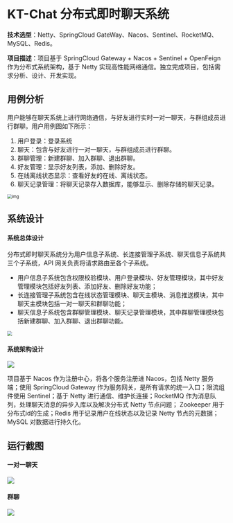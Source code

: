 # KT-Chat 分布式即时聊天系统
**技术选型**：Netty、SpringCloud GateWay、Nacos、Sentinel、RocketMQ、MySQL、Redis。

**项目描述**：项目基于 SpringCloud Gateway + Nacos + Sentinel + OpenFeign 作为分布式系统架构，基于 Netty 实现高性能网络通信。独立完成项目，包括需求分析、设计、开发实现。

## 用例分析

用户能够在聊天系统上进行网络通信，与好友进行实时一对一聊天，与群组成员进行群聊。用户用例图如下所示：

1. 用户登录：登录系统
2. 聊天：包含与好友进行一对一聊天，与群组成员进行群聊。
3. 群聊管理：新建群聊、加入群聊、退出群聊。
4. 好友管理：显示好友列表，添加、删除好友。
5. 在线离线状态显示：查看好友的在线、离线状态。
6. 聊天记录管理：将聊天记录存入数据库，能够显示、删除存储的聊天记录。

<img src="https://cdn.tojintao.cn/Chat原理图.png" alt="img" style="zoom:67%;" />

## 系统设计

#### 系统总体设计

分布式即时聊天系统分为用户信息子系统、长连接管理子系统、聊天信息子系统共三个子系统，API 网关负责将请求路由至各个子系统。

* 用户信息子系统包含权限校验模块、用户登录模块、好友管理模块，其中好友管理模块包括好友列表、添加好友、删除好友功能；
* 长连接管理子系统包含在线状态管理模块、聊天主模块、消息推送模块，其中聊天主模块包括一对一聊天和群聊功能；
* 聊天信息子系统包含群聊管理模块、聊天记录管理模块，其中群聊管理模块包括新建群聊、加入群聊、退出群聊功能。

<img src="https://cdn.tojintao.cn/KT-Chat系统结构图.png" style="zoom:67%;" />

#### 系统架构设计

![](https://cdn.tojintao.cn/KT-Chat系统架构设计.png)

项目基于 Nacos 作为注册中心，将各个服务注册进 Nacos，包括 Netty 服务端；使用 SpringCloud Gateway 作为服务网关，是所有请求的统一入口；限流组件使用 Sentinel；基于 Netty 进行通信、维护长连接；RocketMQ 作为消息队列，处理聊天消息的异步入库以及解决分布式 Netty 节点问题； Zookeeper 用于分布式id的生成；Redis 用于记录用户在线状态以及记录 Netty 节点的元数据；MySQL 对数据进行持久化。

## 运行截图

#### 一对一聊天

![](https://cdn.tojintao.cn/聊天测试1.PNG)

#### 群聊

![](https://cdn.tojintao.cn/群聊测试1.PNG)



